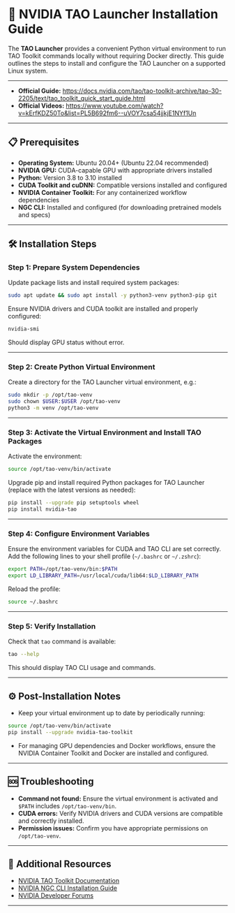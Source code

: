 # 🧰 NVIDIA TAO Launcher Installation Guide

The **TAO Launcher** provides a convenient Python virtual environment to run TAO Toolkit commands locally without requiring Docker directly. This guide outlines the steps to install and configure the TAO Launcher on a supported Linux system.

---

- **Official Guide:** https://docs.nvidia.com/tao/tao-toolkit-archive/tao-30-2205/text/tao_toolkit_quick_start_guide.html
- **Official Videos:** https://www.youtube.com/watch?v=kErfKDZ50To&list=PL5B692fm6--uVOY7csa54jjkjE1NYf1Un

---

## 📋 Prerequisites

* **Operating System:** Ubuntu 20.04+ (Ubuntu 22.04 recommended)
* **NVIDIA GPU:** CUDA-capable GPU with appropriate drivers installed
* **Python:** Version 3.8 to 3.10 installed
* **CUDA Toolkit and cuDNN:** Compatible versions installed and configured
* **NVIDIA Container Toolkit:** For any containerized workflow dependencies
* **NGC CLI:** Installed and configured (for downloading pretrained models and specs)

---

## 🛠 Installation Steps

### Step 1: Prepare System Dependencies

Update package lists and install required system packages:

```bash
sudo apt update && sudo apt install -y python3-venv python3-pip git
```

Ensure NVIDIA drivers and CUDA toolkit are installed and properly configured:

```bash
nvidia-smi
```

Should display GPU status without error.

---

### Step 2: Create Python Virtual Environment

Create a directory for the TAO Launcher virtual environment, e.g.:

```bash
sudo mkdir -p /opt/tao-venv
sudo chown $USER:$USER /opt/tao-venv
python3 -m venv /opt/tao-venv
```

---

### Step 3: Activate the Virtual Environment and Install TAO Packages

Activate the environment:

```bash
source /opt/tao-venv/bin/activate
```

Upgrade pip and install required Python packages for TAO Launcher (replace with the latest versions as needed):

```bash
pip install --upgrade pip setuptools wheel
pip install nvidia-tao
```

---

### Step 4: Configure Environment Variables

Ensure the environment variables for CUDA and TAO CLI are set correctly. Add the following lines to your shell profile (`~/.bashrc` or `~/.zshrc`):

```bash
export PATH=/opt/tao-venv/bin:$PATH
export LD_LIBRARY_PATH=/usr/local/cuda/lib64:$LD_LIBRARY_PATH
```

Reload the profile:

```bash
source ~/.bashrc
```

---

### Step 5: Verify Installation

Check that `tao` command is available:

```bash
tao --help
```

This should display TAO CLI usage and commands.

---

## ⚙️ Post-Installation Notes

* Keep your virtual environment up to date by periodically running:

```bash
source /opt/tao-venv/bin/activate
pip install --upgrade nvidia-tao-toolkit
```

* For managing GPU dependencies and Docker workflows, ensure the NVIDIA Container Toolkit and Docker are installed and configured.

---

## 🆘 Troubleshooting

* **Command not found:** Ensure the virtual environment is activated and `$PATH` includes `/opt/tao-venv/bin`.
* **CUDA errors:** Verify NVIDIA drivers and CUDA versions are compatible and correctly installed.
* **Permission issues:** Confirm you have appropriate permissions on `/opt/tao-venv`.

---

## 🔗 Additional Resources

* [NVIDIA TAO Toolkit Documentation](https://docs.nvidia.com/tao)
* [NVIDIA NGC CLI Installation Guide](https://docs.nvidia.com/ngc/ngc-cli-install-guide/index.html)
* [NVIDIA Developer Forums](https://forums.developer.nvidia.com/)

---

